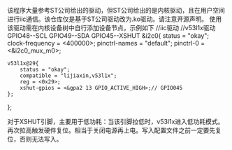 该程序大量参考ST公司给出的驱动，但ST公司给出的是内核驱动，且在用户空间进行iic通信。该仓库仅是基于ST公司驱动改为.ko驱动。请注意开源声明。
使用该驱动需在内核设备树中自行添加设备节点，示例如下
//iic驱动
//v53l1x驱动 GPIO48--SCL GPIO49--SDA GPIO45--XSHUT
&i2c0{
	status = "okay";
	clock-frequency = <400000>;
	pinctrl-names = "default";
	pinctrl-0 = <&i2c0_mux_m0>;
	
	v53l1x@29{
		status = "okay";
		compatible = "lijiaxin,v53l1x";
		reg = <0x29>;
		xshut-gpios = <&gpa2 13 GPIO_ACTIVE_HIGH>;// GPIO045
	};
};

对于XSHUT引脚，主要用于低功耗：当该引脚拉低时，v53l1x进入低功耗模式。再次拉高触发硬件复位。相当于关闭电源再上电。写入配置文件之前一定要先复位，否则无法写入。
